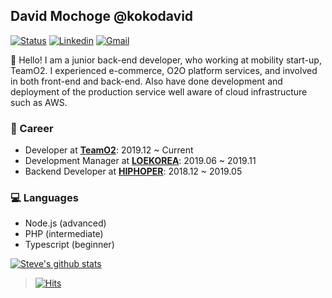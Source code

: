 ## David Mochoge @kokodavid

[![Status](https://img.shields.io/badge/status-employed%20-brightgreen.svg)](https://github.com/kokodavid)
[![Linkedin](https://img.shields.io/badge/davidmochoge-blue?style=flat&logo=Linkedin&logoColor=white&link=https://www.linkedin.com/in/davidmochoge/)](https://www.linkedin.com/in/davidmochoge/)
[![Gmail](https://img.shields.io/badge/-david.mo.okoko@gmail.com-d14836?style=flat&logo=Gmail&logoColor=white&link=mailto:david.mo.okoko@gmail.com)](mailto:david.mo.okoko@gmail.com)


👋 Hello! I am a junior back-end developer, who working at mobility start-up, TeamO2. I experienced e-commerce, O2O platform services, and involved in both front-end and back-end. Also have done development and deployment of the production service well aware of cloud infrastructure such as AWS.

### 💼 Career
- Developer at [**TeamO2**](https://carmore.kr/): 2019.12 ~ Current
- Development Manager at [**LOEKOREA**](http://loekorea.com/): 2019.06 ~ 2019.11
- Backend Developer at [**HIPHOPER**](https://www.hiphoper.com/): 2018.12 ~ 2019.05

### 💻 Languages
- Node.js (advanced)
- PHP (intermediate)
- Typescript (beginner)

[![Steve's github stats](https://github-readme-stats.vercel.app/api?username=stevejkang&show_icons=true&title_color=fff&icon_color=79ff97&text_color=9f9f9f&bg_color=151515)](https://github.com/stevejkang)

> [![Hits](https://hits.seeyoufarm.com/api/count/incr/badge.svg?url=https%3A%2F%2Fgithub.com%2Fstevejkang%2Fstevejkang)](https://github.com/stevejkang/stevejkang)